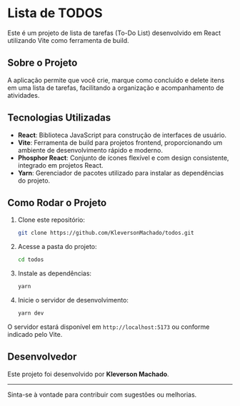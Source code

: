 
# Lista de TODOS

Este é um projeto de lista de tarefas (To-Do List) desenvolvido em React utilizando Vite como ferramenta de build.

## Sobre o Projeto

A aplicação permite que você crie, marque como concluído e delete itens em uma lista de tarefas, facilitando a organização e acompanhamento de atividades.

## Tecnologias Utilizadas

- **React**: Biblioteca JavaScript para construção de interfaces de usuário.
- **Vite**: Ferramenta de build para projetos frontend, proporcionando um ambiente de desenvolvimento rápido e moderno.
- **Phosphor React**: Conjunto de ícones flexível e com design consistente, integrado em projetos React.
- **Yarn**: Gerenciador de pacotes utilizado para instalar as dependências do projeto.

## Como Rodar o Projeto

1. Clone este repositório:
    ```bash
    git clone https://github.com/KleversonMachado/todos.git
    ```
2. Acesse a pasta do projeto:
    ```bash
    cd todos
    ```
3. Instale as dependências:
    ```bash
    yarn
    ```
4. Inicie o servidor de desenvolvimento:
    ```bash
    yarn dev
    ```

O servidor estará disponível em `http://localhost:5173` ou conforme indicado pelo Vite.

## Desenvolvedor

Este projeto foi desenvolvido por **Kleverson Machado**.

---

Sinta-se à vontade para contribuir com sugestões ou melhorias.
